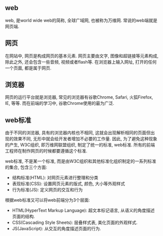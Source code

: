 ## web

web, 是world wide web的简称, 全球广域网, 也被称为万维网. 常说的web端就是网页端.

## 网页

在网站中, 网页是构成网页的基本元素. 网页主要由文字, 图像和超链接等元素构成, 除此之外, 还会包含一些音频, 视频或者flash等. 在浏览器上输入网址, 打开的任何一个页面, 都是属于网页.

## 浏览器

网页的运行平台就是浏览器, 常见的浏览器有谷歌Chrome, Safari, 火狐Firefox, IE, 等等. 而在前端的学习中, 谷歌Chrome使用的最为广泛.

## web标准

由于不同的浏览器, 具有的浏览器内核也不相同, 这就会出现解析相同的页面但出现的效果不同, 无形中就会给开发者增加不必要的工作量. 因此, 为了避免这种现象的产生, W3C组织, 即万维网联盟组织, 制定了统一的标准, web标准. 所有的前端工程师在制作网页的时候都要遵循这个标准.

web标准, 不是某一个标准, 而是由W3C组织和其他标准化组织制定的一系列标准的集合, 包含三个方面:

- 结构标准(HTML): 对网页元素进行整理和分类
- 表现标准(CSS): 设置网页元素的版式, 颜色, 大小等外观样式
- 行为标准(JS): 定义网页的交互和行为

根据web标准又可以将web前端分为3个层面:

- HTML(HyperText Markup Language): 超文本标记语言, 从语义的角度描述页面的结构.
- CSS(Cascading Style Sheets): 层叠样式表, 美化页面的外观样式.
- JS(JavaScript): 从交互的角度描述页面的行为.



